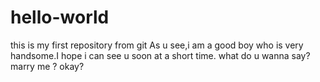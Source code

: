 # hello-world
this is my first repository from git
As u see,i am a good boy who is very handsome.I hope i can see u soon at a short time.
what do u wanna say?
marry me ? okay? 
